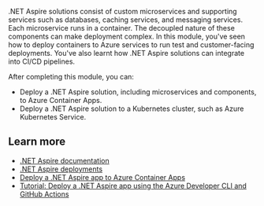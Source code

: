 .NET Aspire solutions consist of custom microservices and supporting services such as databases, caching services, and messaging services. Each microservice runs in a container. The decoupled nature of these components can make deployment complex. In this module, you've seen how to deploy containers to Azure services to run test and customer-facing deployments. You've also learnt how .NET Aspire solutions can integrate into CI/CD pipelines.

After completing this module, you can:

- Deploy a .NET Aspire solution, including microservices and components, to Azure Container Apps.
- Deploy a .NET Aspire solution to a Kubernetes cluster, such as Azure Kubernetes Service.

## Learn more

- [.NET Aspire documentation](/dotnet/aspire/)
- [.NET Aspire deployments](/dotnet/aspire/deployment/overview)
- [Deploy a .NET Aspire app to Azure Container Apps](/dotnet/aspire/deployment/azure/aca-deployment)
- [Tutorial: Deploy a .NET Aspire app using the Azure Developer CLI and GitHub Actions](/dotnet/aspire/deployment/azure/aca-deployment-github-actions)

